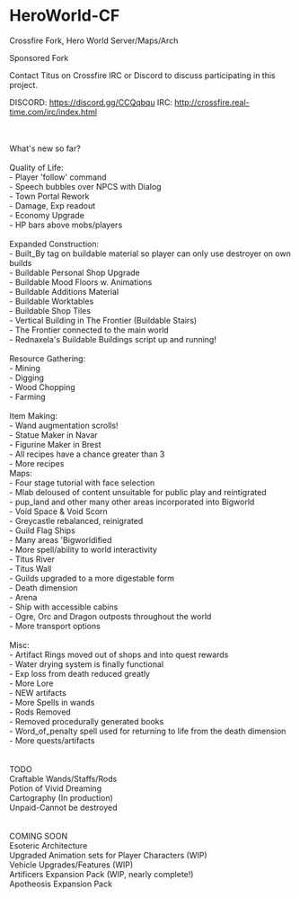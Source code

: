 # HeroWorld-CF
Crossfire Fork, Hero World Server/Maps/Arch

Sponsored Fork </br>

Contact Titus on Crossfire IRC or Discord to discuss participating in this project.

DISCORD: https://discord.gg/CCQqbqu
IRC: http://crossfire.real-time.com/irc/index.html

</BR>
</br>
What's new so far? </br>
</br>
Quality of Life: </br>
- Player 'follow' command </br>
- Speech bubbles over NPCS with Dialog </br>
- Town Portal Rework </br>
- Damage, Exp readout </br>
- Economy Upgrade </br>
- HP bars above mobs/players </br>
 </br>
Expanded Construction: </br>
- Built_By tag on buildable material so player can only use destroyer on own builds </br>
- Buildable Personal Shop Upgrade </br>
- Buildable Mood Floors w. Animations </br>
- Buildable Additions Material </br>
- Buildable Worktables </br>
- Buildable Shop Tiles </br>
- Vertical Building in The Frontier (Buildable Stairs) </br>
- The Frontier connected to the main world </br>
- Rednaxela's Buildable Buildings script up and running! </br>
 </br>
Resource Gathering: </br>
- Mining </br>
- Digging </br>
- Wood Chopping </br>
- Farming </br>
 </br>
Item Making: </br>
- Wand augmentation scrolls! </br>
- Statue Maker in Navar </br>
- Figurine Maker in Brest </br>
- All recipes have a chance greater than 3 </br>
- More recipes </br>
Maps: </br>
- Four stage tutorial with face selection </br>
- Mlab deloused of content unsuitable for public play and reintigrated </br>
- pup_land and other many other areas incorporated into Bigworld </br>
- Void Space & Void Scorn </br>
- Greycastle rebalanced, reinigrated </br>
- Guild Flag Ships </br>
- Many areas 'Bigworldified </br>
- More spell/ability to world interactivity </br>
- Titus River </br>
- Titus Wall </br>
- Guilds upgraded to a more digestable form </br>
- Death dimension </br>
- Arena </br>
- Ship with accessible cabins </br>
- Ogre, Orc and Dragon outposts throughout the world </br>
- More transport options </br>
</br>
Misc: </br>
- Artifact Rings moved out of shops and into quest rewards </br>
- Water drying system is finally functional </br>
- Exp loss from death reduced greatly </br>
- More Lore </br>
- NEW artifacts <br>
- More Spells in wands</br>
- Rods Removed </br>
- Removed procedurally generated books </br>
- Word_of_penalty spell used for returning to life from the death dimension </br>
- More quests/artifacts </br>
</br>
</br>
TODO </br>
Craftable Wands/Staffs/Rods </br>
Potion of Vivid Dreaming </br>
Cartography (In production) </br>
Unpaid-Cannot be destroyed </br>
</br>
</br>
COMING SOON </br>
Esoteric Architecture </br>
Upgraded Animation sets for Player Characters (WIP) </br>
Vehicle Upgrades/Features (WIP)</br>
Artificers Expansion Pack (WIP, nearly complete!) </br>
Apotheosis Expansion Pack </br>

